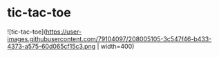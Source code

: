 # tic-tac-toe
![tic-tac-toe](https://user-images.githubusercontent.com/79104097/208005105-3c547f46-b433-4373-a575-60d065cf15c3.png | width=400)
